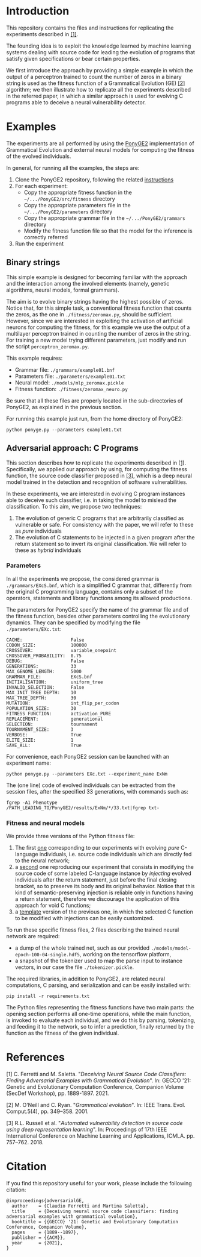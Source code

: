 # Introduction

This repository contains the files and instructions for replicating the experiments described in [[1]](#1).  

The founding idea is to exploit the knowledge learned by machine learning systems dealing with source code for leading the evolution of programs that satisfy given specifications or bear certain properties. 

We first introduce the approach by providing a simple example in which the output of a perceptron trained to count the number of zeros in a binary string is used as the fitness function of a Grammatical Evolution (GE) [[2]](#2) algorithm; we then illustrate how to replicate all the experiments described in the referred paper, in which a similar approach is used for evolving C programs able to deceive a neural vulnerability detector.   

# Examples

The experiments are all performed by using the [PonyGE2](https://github.com/PonyGE/PonyGE2) implementation of Grammatical Evolution and external neural models for computing the fitness of the evolved individuals.

In general, for running all the examples, the steps are:

1. Clone the PonyGE2 repository, following the related [instructions](https://github.com/PonyGE/PonyGE2/wiki)
2. For each experiment:
    * Copy the appropriate fitness function in the `~/.../PonyGE2/src/fitness` directory
    * Copy the appropriate parameters file in the `~/.../PonyGE2/parameters` directory
    * Copy the appropriate grammar file in the `~/.../PonyGE2/grammars` directory
    * Modify the fitness function file so that the model for the inference is correctly referred
3. Run the experiment    

## Binary strings

This simple example is designed for becoming familiar with the approach and the interaction among the involved elements (namely, genetic algorithms, neural models, formal grammars). 

The aim is to evolve binary strings having the highest possible of zeros. Notice that, for this simple task, a conventional fitness function that counts the zeros, as the one in `./fitness/zeromax.py`, should be sufficient. However, since we are interested in exploiting the activation of artificial neurons for computing the fitness, for this example we use the output of a multilayer perceptron trained in counting the number of zeros in the string. For training a new model trying different parameters, just modify and run the script `perceptron_zeromax.py`.

This example requires:

* Grammar file: `./grammars/example01.bnf`
* Parameters file: `./parameters/example01.txt`
* Neural model: `./models/mlp_zeromax.pickle`
* Fitness function: `./fitness/zeromax_neuro.py`

Be sure that all these files are properly located in the sub-directories of PonyGE2, as explained in the previous section.

For running this example just run, from the home directory of PonyGE2: 
```
python ponyge.py --parameters example01.txt
```

## Adversarial approach: C Programs

This section describes how to replicate the experiments described in [[1]](#1). Specifically, we applied our approach by using, for computing the fitness function, the source code classifier proposed in [[3]](#3), which is a deep neural model trained in the detection and recognition of software vulnerabilities.

In these experiments, we are interested in evolving C program instances able to deceive such classifier, i.e. in taking the model to mislead the classification. To this aim, we propose two techniques:

1. The evolution of generic C programs that are arbitrarily classified as vulnerable or safe. For consistency with the paper, we will refer to these as *pure* individuals
2. The evolution of C statements to be injected in a given program after the return statement so to invert its original classification. We will refer to these as *hybrid* individuals

### Parameters

In all the experiments we propose, the considered grammar is `./grammars/EXcS.bnf`, which is a simplified C grammar that, differently from the original C programming language, contains only a subset of the operators, statements and library functions among its allowed productions.

The parameters for PonyGE2 specify the name of the grammar file and of the fitness function, besides other parameters controlling the evolutionary dynamics. They can be specified by modifying the file `./parameters/EXc.txt`:

    CACHE:                  False
    CODON_SIZE:             100000
    CROSSOVER:              variable_onepoint
    CROSSOVER_PROBABILITY:  0.75
    DEBUG:                  False
    GENERATIONS:            33
    MAX_GENOME_LENGTH:      5000
    GRAMMAR_FILE:           EXcS.bnf
    INITIALISATION:         uniform_tree
    INVALID_SELECTION:      False
    MAX_INIT_TREE_DEPTH:    10
    MAX_TREE_DEPTH:         30
    MUTATION:               int_flip_per_codon
    POPULATION_SIZE:        30
    FITNESS_FUNCTION:       activation_PURE
    REPLACEMENT:            generational
    SELECTION:              tournament
    TOURNAMENT_SIZE:        3
    VERBOSE:                True
    ELITE_SIZE:             1
    SAVE_ALL:               True

For convenience, each PonyGE2 session can be launched with an experiment name:

    python ponyge.py --parameters EXc.txt --experiment_name ExNm

The (one line) code of evolved individuals can be extracted from the session files, after the specified 33 generations, with commands such as:

    fgrep -A1 Phenotype /PATH_LEADING_TO/PonyGE2/results/ExNm/*/33.txt|fgrep txt-  

###  Fitness and neural models 

We provide three versions of the Python fitness file:

1. The first [one](./fitness/activation_PURE.py) corresponding to our experiments with evolving *pure* C-language individuals, i.e. source code individuals which are directly fed to the neural network;
2. a [second](./fitness/activation_INJECT.py) one reproducing our experiment that consists in modifying the source code of some labeled C-language instance by *injecting* evolved individuals after the return statement, just before the final closing bracket, so to preserve its body and its original behavior. Notice that this kind of semantic-preserving injection is reliable only in functions having a return statement, therefore we discourage the application of this approach for void C functions; 
3. a [template](./fitness/activation_TEMPLATE.py) version of the previous one, in which the selected C function to be modified with injections can be easily customized.

To run these specific fitness files, 2 files describing the trained neural network are required:

* a dump of the whole trained net, such as our provided `./models/model-epoch-100-04-single.hdf5`, working on the tensorflow platform,
* a snapshot of the tokenizer used to map the parse input to instance vectors, in our case the file `./tokenizer.pickle`.

The required libraries, in addition to PonyGE2, are related neural computations, C parsing, and serialization and can be easily installed with:

    pip install -r requirements.txt

The Python files representing the fitness functions have two main parts: the opening section performs all one-time operations, while the main function, is invoked to evaluate each individual, and we do this by parsing, tokenizing, and feeding it to the network, so to infer a prediction, finally returned by the function as the fitness of the given individual.

# References

<a id="1">[1]</a> C. Ferretti and M. Saletta. "*Deceiving Neural Source Code Classifiers: Finding Adversarial Examples with Grammatical Evolution*". In: GECCO '21: Genetic and Evolutionary Computation Conference, Companion Volume (SecDef Workshop), pp. 1889-1897. 2021. 

<a id="2">[2]</a> M. O’Neill and C. Ryan. "*Grammatical evolution*". In: IEEE Trans. Evol. Comput.5(4), pp. 349–358. 2001.

<a id="3">[3]</a>  R.L. Russell et al. "*Automated vulnerability detection in source code using deep representation learning*". In: Proceedings of 17th IEEE International Conference on Machine Learning and Applications, ICMLA. pp. 757–762. 2018.

# Citation

If you find this repository useful for your work, please include the following citation:

```
@inproceedings{adversarialGE,
  author    = {Claudio Ferretti and Martina Saletta},
  title     = {Deceiving neural source code classifiers: finding adversarial examples with grammatical evolution},
  booktitle = {{GECCO} '21: Genetic and Evolutionary Computation Conference, Companion Volume},
  pages     = {1889--1897},
  publisher = {{ACM}},
  year      = {2021},
}
```




